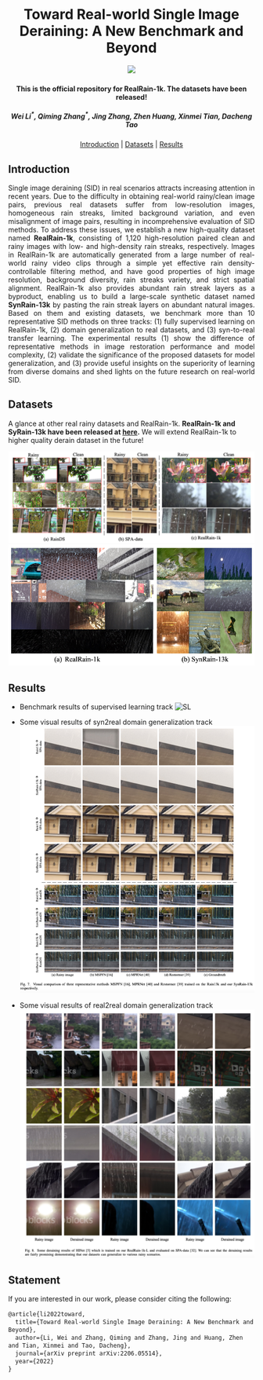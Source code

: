 <h1 align="center">Toward Real-world Single Image Deraining: A New Benchmark and Beyond</h1>

<p align="center">
<a href="http://arxiv.org/abs/2206.05514"><img  src="https://img.shields.io/badge/arXiv-Paper-<COLOR>.svg" ></a>

<h4 align="center">This is the official repository for RealRain-1k. The datasets have been released!</a></h4>
<h5 align="center">Wei Li<sup>*</sup>, Qiming Zhang<sup>*</sup>, Jing Zhang, Zhen Huang, Xinmei Tian, Dacheng Tao</em></h5>

<p align="center">
  <a href="#introduction">Introduction</a> |
  <a href="#datasets">Datasets</a> |
  <a href="#results">Results</a>
</p>

## Introduction

<p align="justify">Single image deraining (SID) in real scenarios attracts increasing attention in recent years. Due to the difficulty in obtaining real-world rainy/clean image pairs, previous real datasets suffer from low-resolution images, homogeneous rain streaks, limited background variation, and even misalignment of image pairs, resulting in incomprehensive evaluation of SID methods. To address these issues, we establish a new high-quality dataset named <strong>RealRain-1k</strong>, consisting of 1,120 high-resolution paired clean and rainy images with low- and high-density rain streaks, respectively. Images in RealRain-1k are automatically generated from a large number of real-world rainy video clips through a simple yet effective rain density-controllable filtering method, and have good properties of high image resolution, background diversity, rain streaks variety, and strict spatial alignment. RealRain-1k also provides abundant rain streak layers as a byproduct, enabling us to build a large-scale synthetic dataset named <strong>SynRain-13k</strong> by pasting the rain streak layers on abundant natural images. Based on them and existing datasets, we benchmark more than 10 representative SID methods on three tracks: (1) fully supervised learning on RealRain-1k, (2) domain generalization to real datasets, and (3) syn-to-real transfer learning. The experimental results (1) show the difference of representative methods in image restoration performance and model complexity, (2) validate the significance of the proposed datasets for model generalization, and (3) provide useful insights on the superiority of learning from diverse domains and shed lights on the future research on real-world SID.</p>

## Datasets
A glance at other real rainy datasets and RealRain-1k. **RealRain-1k and SyRain-13k have been released at [here](https://1drv.ms/u/s!AimBgYV7JjTlgg1MmR2tfBPW1Egh?e=rUNw3m).** We will extend RealRain-1k to higher quality derain dataset in the future!

<img src="images/figure1.png">
<img src="images/figure2.png">

## Results
* Benchmark results of supervised learning track
![SL](https://github.com/hiker-lw/RealRain-1k/blob/main/images/SL_results.png)

* Some visual results of syn2real domain generalization track
![syn2real_DG](images/syn2real_DG.png)

* Some visual results of real2real domain generalization track
![real2real_DG](images/real2real_DG.png)

## Statement

If you are interested in our work, please consider citing the following:
```
@article{li2022toward,
  title={Toward Real-world Single Image Deraining: A New Benchmark and Beyond},
  author={Li, Wei and Zhang, Qiming and Zhang, Jing and Huang, Zhen and Tian, Xinmei and Tao, Dacheng},
  journal={arXiv preprint arXiv:2206.05514},
  year={2022}
}
```
